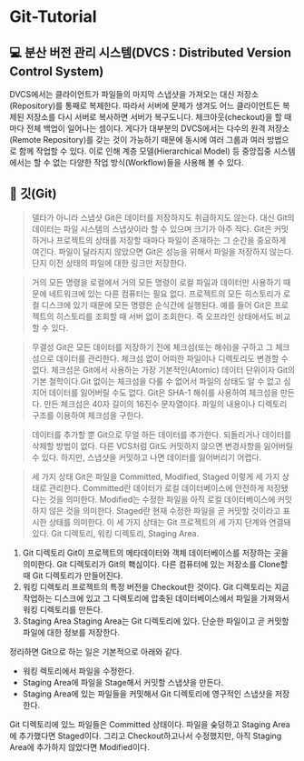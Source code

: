 # Git-Tutorial

:computer: 분산 버전 관리 시스템(DVCS : Distributed Version Control System)
---------------------------------------
 DVCS에서는 클라이언트가 파일들의 마지막 스냅샷을 가져오는 대신 저장소(Repository)를 통째로 복제한다. 따라서 서버에 문제가 생겨도 어느 클라이언트든 복제된 저장소를 다시 서버로 복사하면 서버가 복구도니다. 체크아웃(checkout)을 할 때마다 전체 백업이 일어나는 셈이다. 게다가 대부분의 DVCS에서는 다수의 원격 저장소(Remote Repository)를 갖는 것이 가능하기 때문에 동시에 여러 그룹과 여러 방법으로 함께 작업할 수 있다. 이로 인해 계층 모델(Hierarchical Model) 등 중앙집중 시스템에서는 할 수 없는 다양한 작업 방식(Workflow)들을 사용해 볼 수 있다.

:book: 깃(Git)
---------------------------------------
> 델타가 아니라 스냅샷
 Git은 데이터를 저장하지도 취급하지도 않는다. 대신 Git의 데이터는 파일 시스템의 스냅샷이라 할 수 있으며 크기가 아주 작다. Git은 커밋하거나 프로젝트의 상태를 저장할 때마다 파일이 존재하는 그 순간을 중요하게 여긴다. 파일이 달라지지 않았으면 Git은 성능을 위해서 파일을 저장하지 않는다. 단지 이전 상태의 파일에 대한 링크만 저장한다.
 
> 거의 모든 명령을 로컬에서
 거의 모든 명령이 로컬 파일과 데이터만 사용하기 때문에 네트워크에 있는 다른 컴퓨터는 필요 없다. 프로젝트의 모든 히스토리가 로컬 디스크에 있기 때문에 모든 명령은 순식간에 실행된다.
  예를 들어 Git은 프로젝트의 히스토리를 조회할 때 서버 없이 조회한다. 즉 오프라인 상태에서도 비교할 수 있다.
  
> 무결성
 Git은 모든 데이터를 저장하기 전에 체크섬(또는 해쉬)을 구하고 그 체크섬으로 데이터를 관리한다. 체크섬 없이 어떠한 파일이나 디렉토리도 변경할 수 없다. 체크섬은 Git에서 사용하는 가장 기본적인(Atomic) 데이터 단위이자 Git의 기본 철학이다.Git 없이는 체크섬을 다룰 수 없어서 파일의 상태도 알 수 없고 심지어 데이터를 잃어버릴 수도 없다.
 Git은 SHA-1 해쉬를 사용하여 체크섬을 만든다. 만든 체크섬은 40자 길이의 16진수 문자열이다. 파일의 내용이나 디렉토리 구조를 이용하여 체크섬을 구한다.

> 데이터를 추가할 뿐
 Git으로 무얼 하든 데이터를 추가한다. 되돌리거나 데이터를 삭제할 방법이 없다. 다른 VCS처럼 Git도 커밋하지 않으면 변경사항을 잃어버릴 수 있다. 하지만, 스냅샷을 커밋하고 나면 데이터를 잃어버리기 어렵다.
 
> 세 가지 상태
 Git은 파일을 Committed, Modified, Staged 이렇게 세 가지 상태로 관리한다. Committed란 데이터가 로컬 데이터베이스에 안전하게 저장됐다는 것을 의미한다. Modified는 수정한 파일을 아직 로컬 데이터베이스에 커밋하지 않은 것을 의미한다. Staged란 현재 수정한 파일을 곧 커밋할 것이라고 표시한 상태를 의미한다.
 이 세 가지 상태는 Git 프로젝트의 세 가지 단계와 연결돼 있다. Git 디렉토리, 워킹 디렉토리, Staging Area.
 1) Git 디렉토리
 Git이 프로젝트의 메타데이터와 객체 데이터베이스를 저장하는 곳을 의미한다. Git 디렉토리가 Git의 홱심이다. 다른 컴퓨터에 있는 저장소를 Clone할 때 Git 디렉토리가 만들어진다.
 2) 워킹 디렉토리
  프로젝트의 특정 버전을 Checkout한 것이다. Git 디렉토리는 지금 작업하는 디스크에 있고 그 디렉토리에 압축된 데이터베이스에서 파일을 가져와서 워킹 디렉토리를 만든다.
 3) Staging Area
  Staging Area는 Git 디렉토리에 있다. 단순한 파일이고 곧 커밋할 파일에 대한 정보를 저장한다.
  
  정리하면 Git으로 하는 일은 기본적으로 아래와 같다.
  - 워킹 렉토리에서 파일을 수정한다.
  - Staging Area에 파일을 Stage해서 커밋할 스냅샷을 만든다.
  - Staging Area에 있는 파일들을 커밋해서 Git 디렉토리에 영구적인 스냅샷을 저장한다.
  
  Git 디렉토리에 있느 파일들은 Committed 상태이다. 파일을 숮덩하고 Staging Area에 추가했다면 Staged이다. 그리고 Checkout하고나서 수정했지만, 아직 Staging Area에 추가하지 않았다면 Modified이다.
